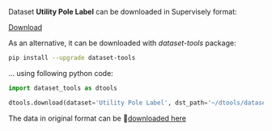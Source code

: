 Dataset **Utility Pole Label** can be downloaded in Supervisely format:

 [Download](https://assets.supervise.ly/supervisely-supervisely-assets-public/teams_storage/u/p/Ni/hgIyVYPciW9OHmIC3Uct3bB4h0kqEGjom1APtktSUCiaMGcZrCgfj0Sa1Zz3yMmEsejkpzTiUYyhru4N2IlCy1NsUVFBynWWBk3gh91CaBlJS43bRiy30ZoNidwi.tar)

As an alternative, it can be downloaded with *dataset-tools* package:
``` bash
pip install --upgrade dataset-tools
```

... using following python code:
``` python
import dataset_tools as dtools

dtools.download(dataset='Utility Pole Label', dst_path='~/dtools/datasets/Utility Pole Label.tar')
```
The data in original format can be 🔗[downloaded here](https://universe.roboflow.com/new-workspace-en1on/utility-pole-label/dataset/4/download)